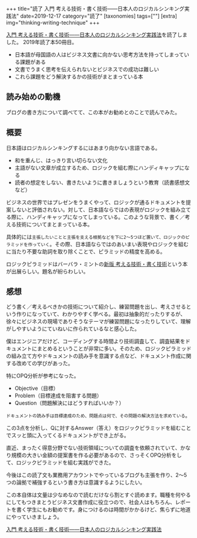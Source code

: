 +++
title="読了 入門 考える技術・書く技術――日本人のロジカルシンキング実践法"
date=2019-12-17
category="読了"
[taxonomies]
tags=[""]
[extra]
img="thinking-writing-technique"
+++

[入門 考える技術・書く技術――日本人のロジカルシンキング実践法](https://amzn.to/2Wnv3ut)を読了しました。
2019年読了本50冊目。
	
* 日本語が母国語の人はビジネス文書に向かない思考方法を持ってしまっている課題がある
* 文書でうまく思考を伝えられないとビジネスでの成功は難しい
* これら課題をどう解決するかの技術がまとまっている本

## 読み始めの動機

ブログの書き方について調べてて、この本がお勧めとのことで読んでみた。

## 概要

日本語はロジカルシンキングするにはあまり向かない言語である。

* 和を重んじ、はっきり言い切らない文化
* 主語がない文章が成立するため、ロジックを組む際にハンディキャップになる
* 読者の想定をしない、書きたいように書きましょうという教育（読書感想文など）

ビジネスの世界ではプレゼンをうまくやって、ロジックが通るドキュメントを提案しないと評価されない。対して、日本語ならではの表現がロジックを組み立てる際に、ハンディキャップになってしまっている。このような背景で、書く／考える技術についてまとまっている本。

具体的には`主張したいことと主張を支える根拠などを下に2〜5つほど置いて、ロジックのピラミッドを作っていく`。その際、日本語ならではのあいまい表現やロジックを組むに当たり不要な助詞を取り除くことで、ピラミッドの精度を高める。

ロジックピラミッドはバーバラ・ミントの[新版 考える技術・書く技術](https://amzn.to/2QpHMsU)という本が出展らしい。題名が紛らわしい。

## 感想

どう書く／考えるべきかの技術について紹介し、練習問題を出し、考えさせるという作りになっていて、わかりやすく学べる。最初は抽象的だったりするが、徐々にビジネスの現場でありそうなテーマが練習問題になったりしていて、理解がしやすいようにていねいに作られているなと感心した。

僕はエンジニアだけど、コーディングする時間より技術調査して、調査結果をドキュメントにまとめるということが非常に多い。そのため、ロジックピラミッドの組み立て方やドキュメントの読み手を意識する点など、ドキュメント作成に関する改めての学びがあった。

特にOPQ分析が参考になった。

* Objective（目標）
* Problem（目標達成を阻害する問題）
* Question（問題解決にはどうすればいいか？）

`ドキュメントの読み手は目標達成のため、問題点は何で、その問題の解決方法を求めている`。

この3点を分析し、Qに対するAnswer（答え）をロジックピラミッドを組むことでスッと頭に入ってくるドキュメントができ上がる。

直近、まったく得意分野でない技術領域についての調査を依頼されていて、かなり規模の大きい金額の提案書を作る必要があるので、さっそくOPQ分析をして、ロジックピラミッドを組む実践ができた。

今後はこの読了文も業務用アカウントでやっているブログも主張を作り、2〜5つの論拠で補強するという書き方は意識するようにしたい。

この本自体は文量は少なめなので読むだけなら割とすぐ読めます。職種を何やるにしてもつきまとうビジネス文書作成に役立つので、社会人はもちろん、レポートを書く学生にもお勧めです。身につけるのは時間がかかるけど、焦らずに地道にやっていきましょう。

[入門 考える技術・書く技術――日本人のロジカルシンキング実践法](https://amzn.to/2Wnv3ut)
